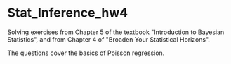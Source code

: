 # Stat_Inference_hw4
Solving exercises from Chapter 5 of the textbook "Introduction to Bayesian Statistics", and from Chapter 4 of "Broaden Your Statistical Horizons".

The questions cover the basics of Poisson regression.
